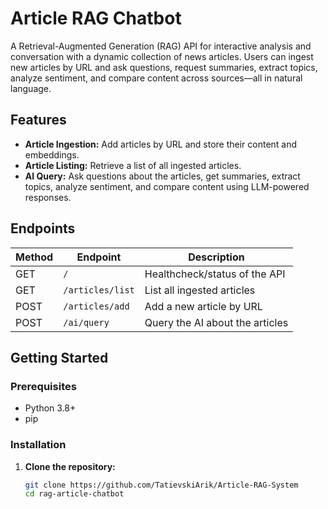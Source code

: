 # Article RAG Chatbot

A Retrieval-Augmented Generation (RAG) API for interactive analysis and conversation with a dynamic collection of news articles. Users can ingest new articles by URL and ask questions, request summaries, extract topics, analyze sentiment, and compare content across sources—all in natural language.

## Features

- **Article Ingestion:** Add articles by URL and store their content and embeddings.
- **Article Listing:** Retrieve a list of all ingested articles.
- **AI Query:** Ask questions about the articles, get summaries, extract topics, analyze sentiment, and compare content using LLM-powered responses.

## Endpoints

| Method | Endpoint            | Description                                 |
|--------|---------------------|---------------------------------------------|
| GET    | `/`                 | Healthcheck/status of the API               |
| GET    | `/articles/list`    | List all ingested articles                  |
| POST   | `/articles/add`     | Add a new article by URL                    |
| POST   | `/ai/query`         | Query the AI about the articles             |

## Getting Started

### Prerequisites

- Python 3.8+
- pip

### Installation

1. **Clone the repository:**
   ```sh
   git clone https://github.com/TatievskiArik/Article-RAG-System
   cd rag-article-chatbot